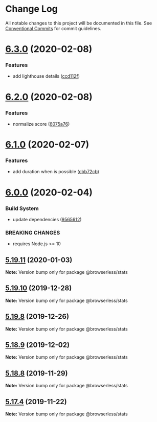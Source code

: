 # Change Log

All notable changes to this project will be documented in this file.
See [Conventional Commits](https://conventionalcommits.org) for commit guidelines.

# [6.3.0](https://github.com/kikobeats/browserless/tree/master/packages/stats/compare/v6.2.0...v6.3.0) (2020-02-08)


### Features

* add lighthouse details ([ccd112f](https://github.com/kikobeats/browserless/tree/master/packages/stats/commit/ccd112fe64bca72d41349e28d6125f35aef3c8b0))





# [6.2.0](https://github.com/kikobeats/browserless/tree/master/packages/stats/compare/v6.1.0...v6.2.0) (2020-02-08)


### Features

* normalize score ([6075a76](https://github.com/kikobeats/browserless/tree/master/packages/stats/commit/6075a76ee6c316c42d2bbe6b55f5aed63b250d2b))





# [6.1.0](https://github.com/kikobeats/browserless/tree/master/packages/stats/compare/v6.0.0...v6.1.0) (2020-02-07)


### Features

* add duration when is possible ([cbb72cb](https://github.com/kikobeats/browserless/tree/master/packages/stats/commit/cbb72cb83941fd8b854af698f7040ee932b8de19))





# [6.0.0](https://github.com/kikobeats/browserless/tree/master/packages/stats/compare/v5.22.1...v6.0.0) (2020-02-04)


### Build System

* update dependencies ([9565612](https://github.com/kikobeats/browserless/tree/master/packages/stats/commit/956561290aad05cca7b090b53a50f601bae20a67))


### BREAKING CHANGES

* requires Node.js >= 10





## [5.19.11](https://github.com/kikobeats/browserless/tree/master/packages/stats/compare/v5.19.10...v5.19.11) (2020-01-03)

**Note:** Version bump only for package @browserless/stats





## [5.19.10](https://github.com/kikobeats/browserless/tree/master/packages/stats/compare/v5.19.9...v5.19.10) (2019-12-28)

**Note:** Version bump only for package @browserless/stats





## [5.19.8](https://github.com/kikobeats/browserless/tree/master/packages/stats/compare/v5.19.7...v5.19.8) (2019-12-26)

**Note:** Version bump only for package @browserless/stats





## [5.18.9](https://github.com/kikobeats/browserless/tree/master/packages/stats/compare/v5.18.8...v5.18.9) (2019-12-02)

**Note:** Version bump only for package @browserless/stats





## [5.18.8](https://github.com/kikobeats/browserless/tree/master/packages/stats/compare/v5.18.7...v5.18.8) (2019-11-29)

**Note:** Version bump only for package @browserless/stats





## [5.17.4](https://github.com/kikobeats/browserless/tree/master/packages/stats/compare/v5.17.3...v5.17.4) (2019-11-22)

**Note:** Version bump only for package @browserless/stats
